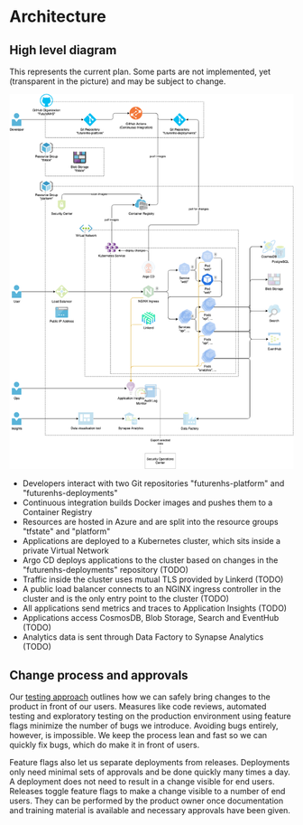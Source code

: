 # Architecture

## High level diagram

This represents the current plan. Some parts are not implemented, yet (transparent in the picture) and may be subject to change.

![](./high-level.png)

- Developers interact with two Git repositories "futurenhs-platform" and "futurenhs-deployments"
- Continuous integration builds Docker images and pushes them to a Container Registry
- Resources are hosted in Azure and are split into the resource groups "tfstate" and "platform"
- Applications are deployed to a Kubernetes cluster, which sits inside a private Virtual Network
- Argo CD deploys applications to the cluster based on changes in the "futurenhs-deployments" repository (TODO)
- Traffic inside the cluster uses mutual TLS provided by Linkerd (TODO)
- A public load balancer connects to an NGINX ingress controller in the cluster and is the only entry point to the cluster (TODO)
- All applications send metrics and traces to Application Insights (TODO)
- Applications access CosmosDB, Blob Storage, Search and EventHub (TODO)
- Analytics data is sent through Data Factory to Synapse Analytics (TODO)

## Change process and approvals

Our [testing approach](../testing/test-approach.md) outlines how we can safely bring changes to the product in front of our users. Measures like code reviews, automated testing and exploratory testing on the production environment using feature flags minimize the number of bugs we introduce. Avoiding bugs entirely, however, is impossible. We keep the process lean and fast so we can quickly fix bugs, which do make it in front of users.

Feature flags also let us separate deployments from releases. Deployments only need minimal sets of approvals and be done quickly many times a day. A deployment does not need to result in a change visible for end users. Releases toggle feature flags to make a change visible to a number of end users. They can be performed by the product owner once documentation and training material is available and necessary approvals have been given.

